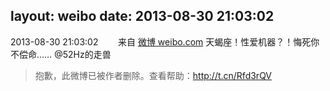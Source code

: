 layout: weibo
date: 2013-08-30 21:03:02
---
2013-08-30 21:03:02  &nbsp;&nbsp;&nbsp;&nbsp;&nbsp;&nbsp; 来自 <a href="http://weibo.com/" rel="nofollow">微博 weibo.com</a>
天蝎座！性爱机器？！悔死你不偿命…… @52Hz的走兽
>  抱歉，此微博已被作者删除。查看帮助：http://t.cn/Rfd3rQV
